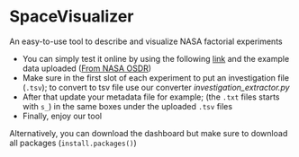 # SpaceVisualizer
An easy-to-use tool to describe and visualize NASA factorial experiments
- You can simply test it online by using the following [link](https://ugn9eg-ammar-yasser.shinyapps.io/spaceviz/) and the example data uploaded ([From NASA OSDR](https://osdr.nasa.gov/bio/repo/data/))
- Make sure in the first slot of each experiment to put an investigation file (`.tsv`); to convert to tsv file use our converter *investigation_extractor.py*
- After that update your metadata file for example; (the `.txt` files starts with `s_`) in the same boxes under the uploaded `.tsv` files
- Finally, enjoy our tool

Alternatively, you can download the dashboard but make sure to download all packages (`install.packages()`)
